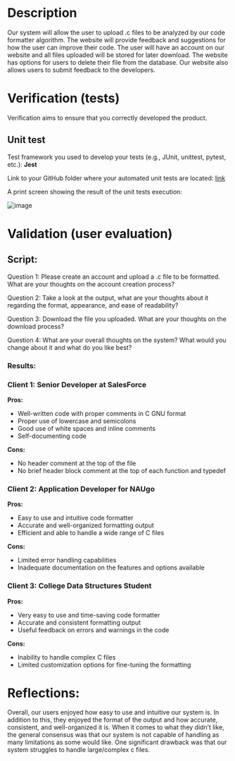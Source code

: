 # Description
Our system will allow the user to upload .c files to be analyzed by our code formatter algorithm. The website will provide feedback and suggestions for how the user can improve their code. The user will have an account on our website and all files uploaded will be stored for later download. The website has options for users to delete their file from the database. Our website also allows users to submit feedback to the developers.

# Verification (tests)
Verification aims to ensure that you correctly developed the product. 

## Unit test

Test framework you used to develop your tests (e.g., JUnit, unittest, pytest, etc.): **Jest**

Link to your GitHub folder where your automated unit tests are located: [link](https://github.com/bcu8/CS386-C-Code-Formatter/blob/main/Testing_Environment/Testing%20Environment/methods.test.js) 

A print screen showing the result of the unit tests execution: 

![image](https://user-images.githubusercontent.com/123568619/236112742-43733bb5-efa0-46cd-b825-e49a715e4849.png)


# Validation (user evaluation)

## Script: 

Question 1: Please create an account and upload a .c file to be formatted. What are your thoughts on the account creation process? 

Question 2: Take a look at the output, what are your thoughts about it regarding the format, appearance, and ease of readability? 

Question 3: Download the file you uploaded. What are your thoughts on the download process? 

Question 4: What are your overall thoughts on the system? What would you change about it and what do you like best? 

### Results: 

### Client 1: Senior Developer at SalesForce
**Pros:**
- Well-written code with proper comments in C GNU format
- Proper use of lowercase and semicolons
- Good use of white spaces and inline comments
- Self-documenting code

**Cons:**
- No header comment at the top of the file
- No brief header block comment at the top of each function and typedef

### Client 2: Application Developer for NAUgo
**Pros:**
- Easy to use and intuitive code formatter
- Accurate and well-organized formatting output
- Efficient and able to handle a wide range of C files

**Cons:**
- Limited error handling capabilities
- Inadequate documentation on the features and options available
 
### Client 3: College Data Structures Student 
**Pros:**
- Very easy to use and time-saving code formatter
- Accurate and consistent formatting output
- Useful feedback on errors and warnings in the code

**Cons:**
- Inability to handle complex C files
- Limited customization options for fine-tuning the formatting

# Reflections: 

Overall, our users enjoyed how easy to use and intuitive our system is. In addition to this, they enjoyed the format of the output and how accurate, consistent, and well-organized it is. When it comes to what they didn’t like, the general consensus was that our system is not capable of handling as many limitations as some would like. One significant drawback was that our system struggles to handle large/complex c files. 



